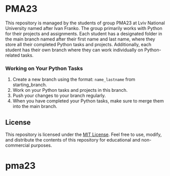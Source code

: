 # PMA23

This repository is managed by the students of group PMA23 at Lviv National University named after Ivan Franko. The group primarily works with Python for their projects and assignments. Each student has a designated folder in the main branch named after their first name and last name, where they store all their completed Python tasks and projects. Additionally, each student has their own branch where they can work individually on Python-related tasks.

### Working on Your Python Tasks

1. Create a new branch using the format: `name_lastname` from starting_branch.
2. Work on your Python tasks and projects in this branch.
3. Push your changes to your branch regularly.
4.  When you have completed your Python tasks, make sure to merge them into the main branch.

## License

This repository is licensed under the [MIT License](LICENSE). Feel free to use, modify, and distribute the contents of this repository for educational and non-commercial purposes.
# pma23
